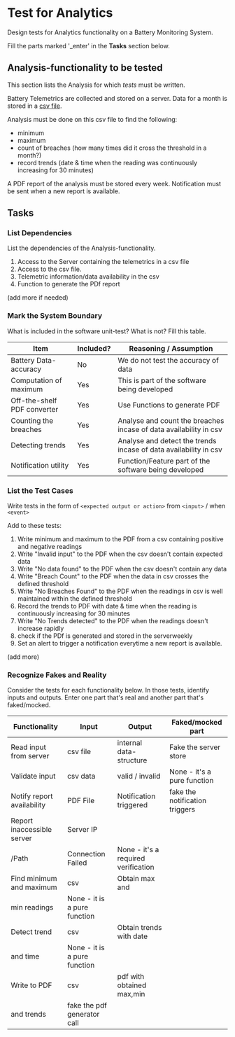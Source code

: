 # Test for Analytics

Design tests for Analytics functionality on a Battery Monitoring System.

Fill the parts marked '_enter' in the **Tasks** section below.

## Analysis-functionality to be tested

This section lists the Analysis for which _tests_ must be written.

Battery Telemetrics are collected and stored on a server.
Data for a month is stored in a [csv file](https://en.wikipedia.org/wiki/Comma-separated_values).

Analysis must be done on this csv file to find the following:
- minimum
- maximum
- count of breaches (how many times did it cross the threshold in a month?)
- record trends (date & time when the reading was continuously increasing for 30 minutes)

A PDF report of the analysis must be stored every week.
Notification must be sent when a new report is available.

## Tasks

### List Dependencies

List the dependencies of the Analysis-functionality.

1. Access to the Server containing the telemetrics in a csv file
2. Access to the csv file.
3. Telemetric information/data availability in the csv
4. Function to generate the PDf report 

(add more if needed)

### Mark the System Boundary

What is included in the software unit-test? What is not? Fill this table.

| Item                      | Included?     | Reasoning / Assumption
|---------------------------|---------------|---
Battery Data-accuracy       | No            | We do not test the accuracy of data
Computation of maximum      | Yes           | This is part of the software being developed
Off-the-shelf PDF converter | Yes           | Use Functions to generate PDF
Counting the breaches       | Yes           | Analyse and count the breaches incase of data availability in csv
Detecting trends            | Yes           | Analyse and detect the trends incase of data availability in csv
Notification utility        | Yes           | Function/Feature part of the software being developed

### List the Test Cases

Write tests in the form of `<expected output or action>` from `<input>` / when `<event>`

Add to these tests:

1. Write minimum and maximum to the PDF from a csv containing positive and negative readings
2. Write "Invalid input" to the PDF when the csv doesn't contain expected data
3. Write "No data found" to the PDF when the csv doesn't contain any data
4. Write "Breach Count" to the PDF when the data in csv crosses the defined threshold
5. Write "No Breaches Found" to the PDF when the readings in csv is well maintained within the defined threshold
6. Record the trends to PDF with date & time when the reading is continuously increasing for 30 minutes
7. Write "No Trends detected" to the PDF when the readings doesn't increase rapidly
8. check if the PDf is generated and stored in the serverweekly
9. Set an alert to trigger a notification everytime a new report is available.


(add more)

### Recognize Fakes and Reality

Consider the tests for each functionality below.
In those tests, identify inputs and outputs.
Enter one part that's real and another part that's faked/mocked.

| Functionality            | Input        | Output                      | Faked/mocked part
|--------------------------|--------------|-----------------------------|---
Read input from server     | csv file     | internal data-structure     | Fake the server store
Validate input             | csv data     | valid / invalid             | None - it's a pure function
Notify report availability | PDF File     | Notification triggered      | fake the notification triggers
Report inaccessible server | Server IP
                            /Path         | Connection Failed           | None - it's a required verification
Find minimum and maximum   | csv          | Obtain max and 
                                            min readings                | None - it is a pure function
Detect trend               | csv          | Obtain trends with date 
                                            and time                    | None - it is a pure function
Write to PDF               | csv          | pdf with obtained max,min 
                                            and trends                  | fake the pdf generator call

